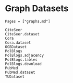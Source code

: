# Graph Datasets

```@index
Pages = ["graphs.md"]
```

```@docs
CiteSeer
CiteSeer.dataset
Cora
Cora.dataset
OGBDataset
PolBlogs
PolBlogs.adjacency
PolBlogs.lables
PolBlogs.download
PubMed
PubMed.dataset
TUDataset
```
